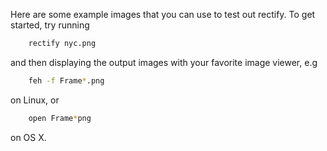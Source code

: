Here are some example images that you can use to test out rectify.
To get started, try running

``` sh
	rectify nyc.png
```

and then displaying the output images with your favorite image viewer, e.g

``` sh
	feh -f Frame*.png
```

on Linux, or

``` sh
	open Frame*png
```

on OS X.
